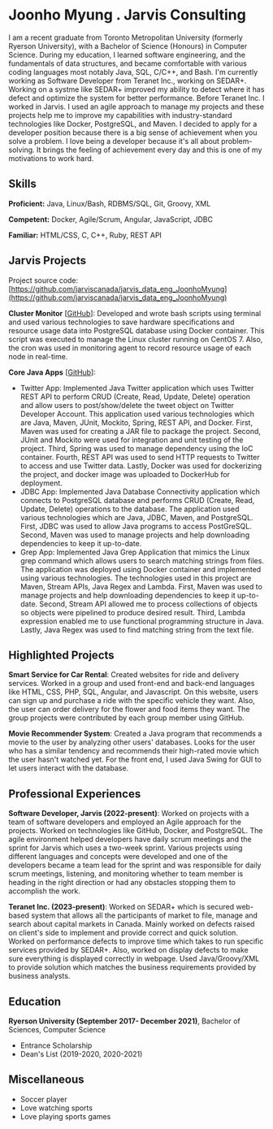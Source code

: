 # Joonho Myung . Jarvis Consulting

I am a recent graduate from Toronto Metropolitan University (formerly Ryerson University), with a Bachelor of Science (Honours) in Computer Science. During my education, I learned software engineering, and the fundamentals of data structures, and became comfortable with various coding languages most notably Java, SQL, C/C++, and Bash. I'm currently working as Software Developer from Teranet Inc., working on SEDAR+. Working on a systme like SEDAR+ improved my ability to detect where it has defect and optimize the system for better performance. Before Teranet Inc. I worked in Jarvis. I used an agile approach to manage my projects and these projects help me to improve my capabilities with industry-standard technologies like Docker, PostgreSQL, and Maven. I decided to apply for a developer position because there is a big sense of achievement when you solve a problem. I love being a developer because it's all about problem-solving. It brings the feeling of achievement every day and this is one of my motivations to work hard.

## Skills

**Proficient:** Java, Linux/Bash, RDBMS/SQL, Git, Groovy, XML

**Competent:** Docker, Agile/Scrum, Angular, JavaScript, JDBC

**Familiar:** HTML/CSS, C, C++, Ruby, REST API

## Jarvis Projects

Project source code: [https://github.com/jarviscanada/jarvis_data_eng_JoonhoMyung](https://github.com/jarviscanada/jarvis_data_eng_JoonhoMyung)


**Cluster Monitor** [[GitHub](https://github.com/jarviscanada/jarvis_data_eng_JoonhoMyung/tree/master/linux_sql)]: Developed and wrote bash scripts using terminal and used various technologies to save hardware specifications and resource usage data into PostgreSQL database using Docker container. This script was executed to manage the Linux cluster running on CentOS 7. Also, the cron was used in monitoring agent to record resource usage of each node in real-time.

**Core Java Apps** [[GitHub](https://github.com/jarviscanada/jarvis_data_eng_JoonhoMyung/tree/master/core_java)]:
      
  - Twitter App: Implemented Java Twitter application which uses Twitter REST API to perform CRUD (Create, Read, Update, Delete) operation and allow users to post/show/delete the tweet object on Twitter Developer Account. This application used various technologies which are Java, Maven, JUnit, Mockito, Spring, REST API, and Docker. First, Maven was used for creating a JAR file to package the project. Second, JUnit and Mockito were used for integration and unit testing of the project. Third, Spring was used to manage dependency using the IoC container. Fourth, REST API was used to send HTTP requests to Twitter to access and use Twitter data. Lastly, Docker was used for dockerizing the project, and docker image was uploaded to DockerHub for deployment.
  - JDBC App: Implemented Java Database Connectivity application which connects to PostgreSQL database and performs CRUD (Create, Read, Update, Delete) operations to the database. The application used various technologies which are Java, JDBC, Maven, and PostgreSQL. First, JDBC was used to allow Java programs to access PostGreSQL. Second, Maven was used to manage projects and help downloading dependencies to keep it up-to-date.
  - Grep App: Implemented Java Grep Application that mimics the Linux grep command which allows users to search matching strings from files. The application was deployed using Docker container and implemented using various technologies. The technologies used in this project are Maven, Stream APIs, Java Regex and Lambda. First, Maven was used to manage projects and help downloading dependencies to keep it up-to-date. Second, Stream API allowed me to process collections of objects so objects were pipelined to produce desired result. Third, Lambda expression enabled me to use functional programming structure in Java. Lastly, Java Regex was used to find matching string from the text file.


## Highlighted Projects
**Smart Service for Car Rental**: Created websites for ride and delivery services. Worked in a group and used front-end and back-end languages like HTML, CSS, PHP, SQL, Angular, and Javascript. On this website, users can sign up and purchase a ride with the specific vehicle they want. Also, the user can order delivery for the flower and food items they want. The group projects were contributed by each group member using GitHub.

**Movie Recommender System**: Created a Java program that recommends a movie to the user by analyzing other users' databases. Looks for the user who has a similar tendency and recommends their high-rated movie which the user hasn't watched yet. For the front end, I used Java Swing for GUI to let users interact with the database.


## Professional Experiences

**Software Developer, Jarvis (2022-present)**: Worked on projects with a team of software developers and employed an Agile approach for the projects. Worked on technologies like GitHub, Docker, and PostgreSQL. The agile environment helped developers have daily scrum meetings and the sprint for Jarvis which uses a two-week sprint. Various projects using different languages and concepts were developed and one of the developers became a team lead for the sprint and was responsible for daily scrum meetings, listening, and monitoring whether to team member is heading in the right direction or had any obstacles stopping them to accomplish the work.

**Teranet Inc. (2023-present)**: Worked on SEDAR+ which is secured web-based system that allows all the participants of market to file, manage and search about capital markets in Canada. Mainly worked on defects raised on client's side to implement and provide correct and quick solution. Worked on performance defects to improve time which takes to run specific services provided by SEDAR+. Also, worked on display defects to make sure everything is displayed correctly in webpage. Used Java/Groovy/XML to provide solution which matches the business requirements provided by business analysts. 


## Education
**Ryerson University (September 2017- December 2021)**, Bachelor of Sciences, Computer Science
- Entrance Scholarship
- Dean's List (2019-2020, 2020-2021)


## Miscellaneous
- Soccer player
- Love watching sports
- Love playing sports games
